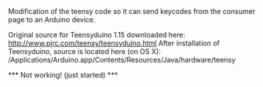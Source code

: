 Modification of the teensy code so it can send keycodes from the consumer page to an Arduino device. 

Original source for Teensyduino 1.15 downloaded here: http://www.pjrc.com/teensy/teensyduino.html
After installation of Teensyduino, source is located here (on OS X):
/Applications/Arduino.app/Contents/Resources/Java/hardware/teensy

*** Not working! (just started) ***